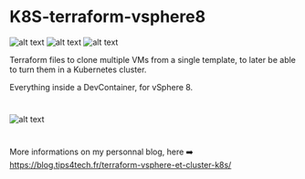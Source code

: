 # K8S-terraform-vsphere8
![alt text](https://img.shields.io/badge/terraform-v1.10.4-brightgreen) ![alt text](https://img.shields.io/badge/ubuntu-24.04-brightgreen) ![alt text](https://img.shields.io/badge/vsphere-v8.0.1.0-blue) 

Terraform files to clone multiple VMs from a single template, to later be able to turn them in a Kubernetes cluster. 

Everything inside a DevContainer, for vSphere 8.


#
![alt text](https://i.imgur.com/NwvqmiS.png)
#

More informations on my personnal blog, here ➡️ https://blog.tips4tech.fr/terraform-vsphere-et-cluster-k8s/
#
